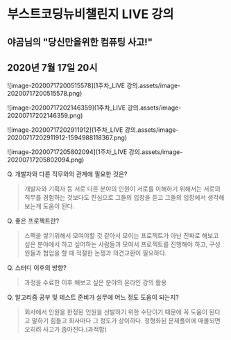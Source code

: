 # 부스트코딩뉴비챌린지 LIVE 강의

## 야곰님의 "당신만을위한 컴퓨팅 사고!"

## 2020년 7월 17일 20시

![image-20200717200515578](1주차_LIVE 강의.assets/image-20200717200515578.png)

![image-20200717202146359](1주차_LIVE 강의.assets/image-20200717202146359.png)

![image-20200717202911912](1주차_LIVE 강의.assets/image-20200717202911912-1594988118367.png)

![image-20200717205802094](1주차_LIVE 강의.assets/image-20200717205802094.png)



Q. 개발자와 다른 직무와의 관계에 필요한 것은?

> 개발자와 기획자 등 서로 다른 분야의 인원이 서로를 이해하기 위해서는 서로의 직무를 경험하는 것보다도 진심으로 그들의 입장을 듣고 그들의 입장에서 생각해보는게 도움이 된다.

Q. 좋은 프로젝트란?

> 스펙을 쌓기위해서 모여야할 것 같아서 모이는 프로젝트가 아닌 진짜로 해보고 싶은 분야에서 하고 싶어하는 사람들과 모여서 프로젝트를 진행해야 하고, 구성원들과 협업을 할 때 적절한 논쟁과 의견교환이 필요하다.

Q. 스터디 이후의 방향?

> 과정을 수료한 이후 해보고 싶은 분야의 온라인 강의 활용

Q. 알고리즘 공부 및 테스트 준비가 실무에 어느 정도 도움이 되는지?

> 회사에서 인원을 한정된 인원을 선발하기 위한 수단이기 때문에 꼭 도움이 된다고 말하기 힘들고 회사마다 그 정도가 상이하다. 정형화된 문제풀이에 매몰되면 오히려 사고가 좁아진다.(과적합)
